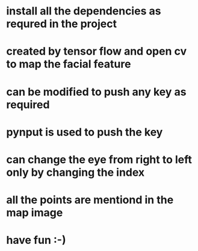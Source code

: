 # install all the dependencies as requred in the project

# created by tensor flow and open cv to map the facial feature

# can be modified to push any key as required

# pynput is used to push the key

# can change the eye from right to left only by changing the index
# all the points are mentiond in the map image

# have fun :-)